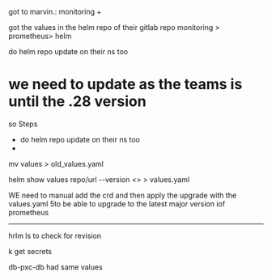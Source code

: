 got to marvin.: monitoring
+

got the values in the helm repo of their gitlab repo  monitoring  > prometheus> helm 


do helm repo update on their ns too 

# we need to update as the teams is until the .28 version 
so Steps
-  do helm repo update on their ns too 
- 
mv values > old_values.yaml

helm show values repo/url --version <> > values.yaml



WE need to manual add the crd and then apply the upgrade with the values.yaml 5to be able to upgrade to the latest major version iof prometheus



------------------
hrlm ls
to check for revision 

k get secrets

db-pxc-db had same values 
